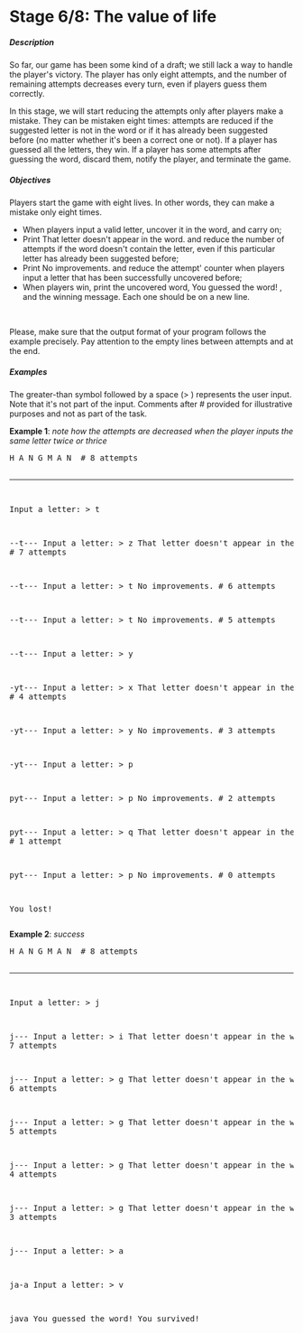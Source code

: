 <h1>Stage 6/8: The value of life</h1>
<h5>Description</h5>
<p>So far, our game has been some kind of a draft; we still lack a way to handle the player&apos;s victory. The player has only eight attempts, and the number of remaining attempts decreases every turn, even if players guess them correctly.</p>
<p>In this stage, we will start reducing the attempts only after players make a mistake. They can be mistaken eight times: attempts are reduced if the suggested letter is not in the word or if it has already been suggested before (no matter whether it&apos;s been a correct one or not). If a player has guessed all the letters, they win. If a player has some attempts after guessing the word, discard them, notify the player, and terminate the game.</p>
<h5>Objectives</h5>
<p>Players start the game with eight lives. In other words, they can make a mistake only eight times.</p>
<ul>
    <li>When players input a valid letter, uncover it in the word, and carry on;</li>
    <li>Print&nbsp;That letter doesn&apos;t appear in the word.&nbsp;and reduce the number of attempts if the word doesn&apos;t contain the letter, even if this particular letter has already been suggested before;</li>
    <li>Print&nbsp;No improvements.&nbsp;and reduce the attempt&apos; counter when players input a letter that has been successfully uncovered before;</li>
    <li>When players win, print the uncovered word,&nbsp;You guessed the word!&nbsp;, and the winning message. Each one should be on a new line.</li>
</ul>
<p><br></p>
<div>Please, make sure that the output format of your program follows the example precisely. Pay attention to the empty lines between attempts and at the end.</div>
<h5>Examples</h5>
<p>The greater-than symbol followed by a space (&gt;&nbsp;) represents the user input. Note that it&apos;s not part of the input. Comments after&nbsp;#&nbsp;provided for illustrative purposes and not as part of the task.</p>
<p><strong>Example 1</strong>:&nbsp;<em>note how the attempts are decreased when the player inputs the same letter twice or thrice</em></p>
<pre>H A N G M A N  # 8 attempts

------
Input a letter: &gt; t

--t---
Input a letter: &gt; z
That letter doesn&apos;t appear in the word.  # 7 attempts

--t---
Input a letter: &gt; t
No improvements.  # 6 attempts

--t---
Input a letter: &gt; t
No improvements.  # 5 attempts

--t---
Input a letter: &gt; y

-yt---
Input a letter: &gt; x
That letter doesn&apos;t appear in the word.  # 4 attempts

-yt---
Input a letter: &gt; y
No improvements.  # 3 attempts

-yt---
Input a letter: &gt; p

pyt---
Input a letter: &gt; p
No improvements.  # 2 attempts

pyt---
Input a letter: &gt; q
That letter doesn&apos;t appear in the word.  # 1 attempt

pyt---
Input a letter: &gt; p
No improvements.  # 0 attempts

You lost!</pre>
<p><strong>Example 2</strong>:&nbsp;<em>success</em></p>
<pre>H A N G M A N  # 8 attempts

----
Input a letter: &gt; j

j---
Input a letter: &gt; i
That letter doesn&apos;t appear in the word.  # 7 attempts

j---
Input a letter: &gt; g
That letter doesn&apos;t appear in the word.  # 6 attempts

j---
Input a letter: &gt; g
That letter doesn&apos;t appear in the word.  # 5 attempts

j---
Input a letter: &gt; g
That letter doesn&apos;t appear in the word.  # 4 attempts

j---
Input a letter: &gt; g
That letter doesn&apos;t appear in the word.  # 3 attempts

j---
Input a letter: &gt; a

ja-a
Input a letter: &gt; v

java
You guessed the word!
You survived!</pre>
<p><br></p>
<p><br></p>